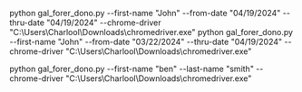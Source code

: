 python gal_forer_dono.py --first-name "John"  --from-date "04/19/2024" --thru-date "04/19/2024" --chrome-driver "C:\Users\Charlool\Downloads\chromedriver.exe"
python gal_forer_dono.py --first-name "John"  --from-date "03/22/2024" --thru-date "04/19/2024" --chrome-driver "C:\Users\Charlool\Downloads\chromedriver.exe"


python gal_forer_dono.py --first-name "ben" --last-name "smith" --chrome-driver "C:\Users\Charlool\Downloads\chromedriver.exe"
